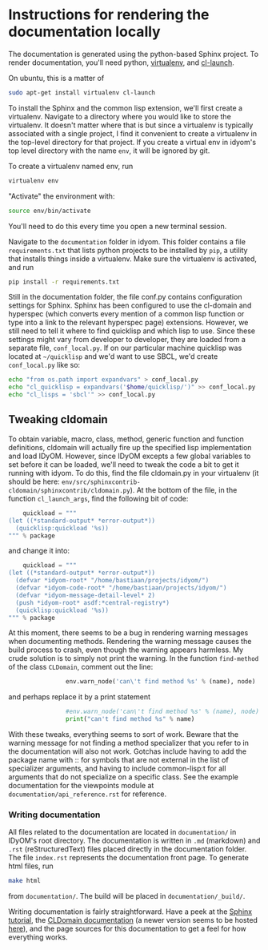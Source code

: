 # Instructions for rendering the documentation locally

The documentation is generated using the python-based Sphinx project. To render documentation, you'll need python, [virtualenv](https://virtualenv.pypa.io/en/stable/), and [cl-launch](http://www.cliki.net/CL-Launch).

On ubuntu, this is a matter of

```bash
sudo apt-get install virtualenv cl-launch
```

To install the Sphinx and the common lisp extension, we'll first create a virtualenv. Navigate to a directory where you would like to store the virtualenv. It doesn't matter where that is but since a virtualenv is typically associated with a single project, I find it convenient to create a virtualenv in the top-level directory for that project. If you create a virtual env in idyom's top level directory with the name `env`, it will be ignored by git.

To create a virtualenv named env, run

```bash
virtualenv env
```

"Activate" the environment with: 

```bash
source env/bin/activate
```

You'll need to do this every time you open a new terminal session.

Navigate to the `documentation` folder in idyom. This folder contains a file `requirements.txt` that lists python projects to be installed by `pip`, a utility that installs things inside a virtualenv. Make sure the virtualenv is activated, and run

```bash
pip install -r requirements.txt
```

Still in the documentation folder, the file conf.py contains configuration settings for Sphinx. Sphinx has been configured to use the cl-domain and hyperspec (which converts every mention of a common lisp function or type into a link to the relevant hyperspec page) extensions. However, we still need to tell it where to find quicklisp and which lisp to use. Since these settings might vary from developer to developer, they are loaded from a separate file, `conf_local.py`. If on our particular machine quicklisp was located at `~/quicklisp` and we'd want to use SBCL, we'd create `conf_local.py` like so:

```bash
echo "from os.path import expandvars" > conf_local.py
echo "cl_quicklisp = expandvars('$home/quicklisp/')" >> conf_local.py
echo "cl_lisps = 'sbcl'" >> conf_local.py
```

## Tweaking cldomain

To obtain variable, macro, class, method, generic function and function definitions, cldomain will actually fire up the specified lisp implementation and load IDyOM. However, since IDyOM excepts a few global variables to set before it can be loaded, we'll need to tweak the code a bit to get it running with idyom. To do this, find the file cldomain.py in your virtualenv (it should be here: `env/src/sphinxcontrib-cldomain/sphinxcontrib/cldomain.py`). At the bottom of the file, in the function `cl_launch_args`, find the following bit of code:

```python
    quickload = """
(let ((*standard-output* *error-output*))
  (quicklisp:quickload '%s))
""" % package
```

and change it into:

```python
    quickload = """
(let ((*standard-output* *error-output*))
  (defvar *idyom-root* "/home/bastiaan/projects/idyom/")
  (defvar *idyom-code-root* "/home/bastiaan/projects/idyom/")
  (defvar *idyom-message-detail-level* 2)
  (push *idyom-root* asdf:*central-registry*)
  (quicklisp:quickload '%s))
""" % package
```

At this moment, there seems to be a bug in rendering warning messages when documenting methods. Rendering the warning message causes the build process to crash, even though the warning appears harmless. My crude solution is to simply not print the warning. In the function `find-method` of the class `CLDomain`, comment out the line:

```python
                env.warn_node('can\'t find method %s' % (name), node)
```

and perhaps replace it by a print statement

```python
                #env.warn_node('can\'t find method %s' % (name), node)
                print("can't find method %s" % name)
```

With these tweaks, everything seems to sort of work. Beware that the warning message for not finding a method specializer that you refer to in the documentation will also not work. Gotchas include having to add the package name with :: for symbols that are not external in the list of specializer arguments, and having to include common-lisp:t for all arguments that do not specialize on a specific class. See the example documentation for the viewpoints module at `documentation/api_reference.rst` for reference.

### Writing documentation

All files related to the documentation are located in `documentation/` in IDyOM's root directory. The documentation is written in `.md` (markdown) and `.rst` (reStructuredText) files placed directly in the documentation folder. The file `index.rst` represents the documentation front page. To generate html files, run

```bash
make html
```

from `documentation/`. The build will be placed in `documentation/_build/`.

Writing documentation is fairly straightforward. Have a peek at the [Sphinx tutorial](http://www.sphinx-doc.org/en/stable/tutorial.html), the [CLDomain documentation](http://cldomain.russellsim.org/) (a newer version seems to be hosted [here](http://40ants.com/cldomain/)), and the page sources for this documentation to get a feel for how everything works.

